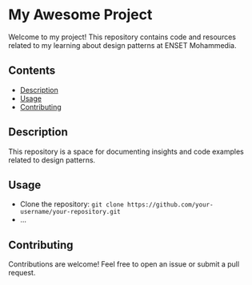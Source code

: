 # My Awesome Project

Welcome to my project! This repository contains code and resources related to my learning about design patterns at ENSET Mohammedia.

## Contents

- [Description](#description)
- [Usage](#usage)
- [Contributing](#contributing)

## Description

This repository is a space for documenting insights and code examples related to design patterns.

## Usage

- Clone the repository: `git clone https://github.com/your-username/your-repository.git`
- ...

## Contributing

Contributions are welcome! Feel free to open an issue or submit a pull request.

